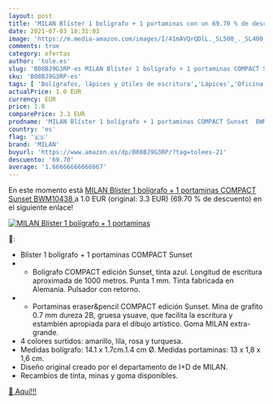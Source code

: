 ```yaml
---
layout: post
title: 'MILAN Blíster 1 bolígrafo + 1 portaminas con un 69.70 % de descuento'
date: 2021-07-03 18:31:03
image: 'https://m.media-amazon.com/images/I/41mAVQrQDlL._SL500_._SL400_.jpg'
comments: true
category: ofertas
author: 'tole.es'
slug: 'B08BJ9G3RP-es MILAN Blíster 1 bolígrafo + 1 portaminas COMPACT Sunset...'
sku: 'B08BJ9G3RP-es'
tags: [ 'Bolígrafos, lápices y útiles de escritura','Lápices','Oficina y papelería','Portaminas','bolígrafo','milan','portaminas', ]
actualPrice: 1.0 EUR
currency: EUR
price: 1.0
comparePrice: 3.3 EUR
prodname: 'MILAN Blíster 1 bolígrafo + 1 portaminas COMPACT Sunset  BWM10438 '
country: 'es'
flag: '🇪🇸'
brand: 'MILAN'
buyurl: 'https://www.amazon.es/dp/B08BJ9G3RP/?tag=tolees-21'
descuento: '69.70'
average: '1.66666666666667'
---
```


En este momento está [MILAN Blíster 1 bolígrafo + 1 portaminas COMPACT Sunset  BWM10438 ](https://www.amazon.es/dp/B08BJ9G3RP/?tag=tolees-21) a 1.0 EUR (original: 3.3 EUR) (69.70 %  de descuento) en el siguiente enlace!

[![MILAN Blíster 1 bolígrafo + 1 portaminas](https://m.media-amazon.com/images/I/41mAVQrQDlL._SL500_._SL400_.jpg)](https://www.amazon.es/dp/B08BJ9G3RP/?tag=tolees-21)

🔎:

- Blíster 1 bolígrafo + 1 portaminas COMPACT Sunset
- - Bolígrafo COMPACT edición Sunset, tinta azul. Longitud de escritura aproximada de 1000 metros. Punta 1 mm. Tinta fabricada en Alemania. Pulsador con retorno.
- - Portaminas eraser&pencil COMPACT edición Sunset. Mina de grafito 0.7 mm dureza 2B, gruesa ysuave, que facilita la escritura y estambién apropiada para el dibujo artístico. Goma MILAN extra-grande.
- 4 colores surtidos: amarillo, lila, rosa y turquesa.
- Medidas bolígrafo: 14.1 x 1.7cm.1.4 cm Ø. Medidas portaminas: 13 x 1,8 x 1,6 cm.
- Diseño original creado por el departamento de I+D de MILAN.
- Recambios de tinta, minas y goma disponibles.

[🛒 Aquí!!!](https://www.amazon.es/dp/B08BJ9G3RP/?tag=tolees-21)
